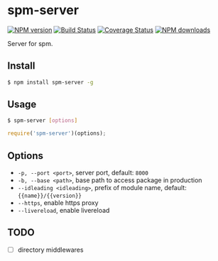 # spm-server

[![NPM version](https://img.shields.io/npm/v/spm-server.svg?style=flat)](https://npmjs.org/package/spm-server)
[![Build Status](https://img.shields.io/travis/spmjs/spm-server.svg?style=flat)](https://travis-ci.org/spmjs/spm-server)
[![Coverage Status](https://img.shields.io/coveralls/spmjs/spm-server.svg?style=flat)](https://coveralls.io/r/spmjs/spm-server)
[![NPM downloads](http://img.shields.io/npm/dm/spm-server.svg?style=flat)](https://npmjs.org/package/spm-server)

Server for spm.

## Install

```bash
$ npm install spm-server -g
```

## Usage

```bash
$ spm-server [options]
```

```javascript
require('spm-server')(options);
```

## Options

* `-p, --port <port>`, server port, default: `8000`
* `-b, --base <path>`, base path to access package in production
* `--idleading <idleading>`, prefix of module name, default: `{{name}}/{{version}}`
* `--https`, enable https proxy
* `--livereload`, enable livereload

## TODO

* [ ] directory middlewares
